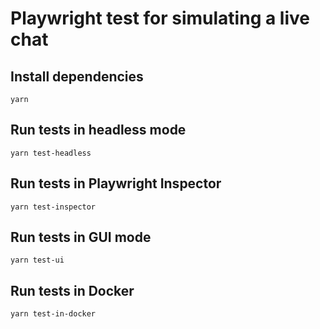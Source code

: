 # Playwright test for simulating a live chat

## Install dependencies

`yarn`

## Run tests in headless mode

`yarn test-headless`

## Run tests in Playwright Inspector

`yarn test-inspector`

## Run tests in GUI mode

`yarn test-ui`

## Run tests in Docker

`yarn test-in-docker`
